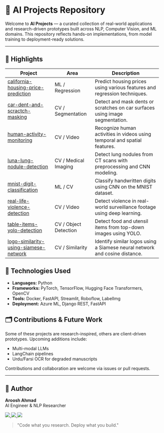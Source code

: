 # 🤖 AI Projects Repository

Welcome to **AI Projects** — a curated collection of real-world applications and research-driven prototypes built across NLP, Computer Vision, and ML domains. This repository reflects hands-on implementations, from model training to deployment-ready solutions.

---

## 🚀 Highlights

| Project | Area | Description |
|--------|------|-------------|
| [california-housing-price-prediction](./california-housing-price-prediction) | ML / Regression | Predict housing prices using various features and regression techniques. |
| [car-dent-and-scractch-masking](./car-dent-and-scractch-masking) | CV / Segmentation | Detect and mask dents or scratches on car surfaces using image segmentation. |
| [human-activity-monitoring](./human-activity-monitoring) | CV / Video | Recognize human activities in videos using temporal and spatial features. |
| [luna-lung-nodule-detection](./luna-lung-nodule-detection) | CV / Medical Imaging | Detect lung nodules from CT scans with preprocessing and CNN modeling. |
| [mnist-digit-classification](./mnist-digit-classification) | ML / CV | Classify handwritten digits using CNN on the MNIST dataset. |
| [real-life-violence-detection](./real-life-violence-detection) | CV / Video | Detect violence in real-world surveillance footage using deep learning. |
| [table-items-yolo-detection](./table-items-yolo-detection) | CV / Object Detection | Detect food and utensil items from top-down images using YOLO. |
| [logo-similarity-using-siamese-network](./logo-similarity-using-siamese-network) | CV / Similarity | Identify similar logos using a Siamese neural network and cosine distance. |

<!-- ## 📦 Structure
Each project follows a structure similar to:

```
project-name/
├── README.md        # Project overview
├── data/            # Sample or preprocessed data
├── notebooks/       # Training, evaluation, and demo notebooks
├── src/             # Core scripts and modules
├── models/          # Pretrained or trained models
├── requirements.txt # Dependencies
```

-->

## 🧠 Technologies Used

- **Languages:** Python
- **Frameworks:** PyTorch, TensorFlow, Hugging Face Transformers, OpenCV
- **Tools:** Docker, FastAPI, Streamlit, Roboflow, LabelImg
- **Deployment:** Azure ML, Django REST, FastAPI

## 🗂️ Contributions & Future Work

Some of these projects are research-inspired, others are client-driven prototypes. Upcoming additions include:
- Multi-modal LLMs
- LangChain pipelines
- Urdu/Farsi OCR for degraded manuscripts

Contributions and collaboration are welcome via issues or pull requests.

---

## 🙌 Author

**Aroosh Ahmad**  
AI Engineer & NLP Researcher  
<p align="left">
  <a href="https://linkedin.com/in/arooshahmad-data">
    <img src="https://img.shields.io/badge/LinkedIn-0077B5?style=flat&logo=linkedin&logoColor=white" />
  </a>
  <a href="https://github.com/arooshahmad-data">
    <img src="https://img.shields.io/badge/GitHub-181717?style=flat&logo=github&logoColor=white" />
  </a>
  <a href="https://www.kaggle.com/arooshahmad">
    <img src="https://img.shields.io/badge/Kaggle-20BEFF?style=flat&logo=kaggle&logoColor=white" />
  </a>
</p>

> "Code what you research. Deploy what you build."

